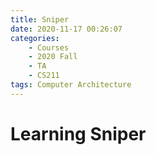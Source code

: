 ```yaml
---
title: Sniper
date: 2020-11-17 00:26:07
categories: 
    - Courses
    - 2020 Fall
    - TA
    - CS211
tags: Computer Architecture
---
```


# Learning Sniper